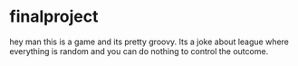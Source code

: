 # finalproject
hey man this is a game and its pretty groovy. Its a joke about league where everything is random and you can do nothing to control the outcome.
